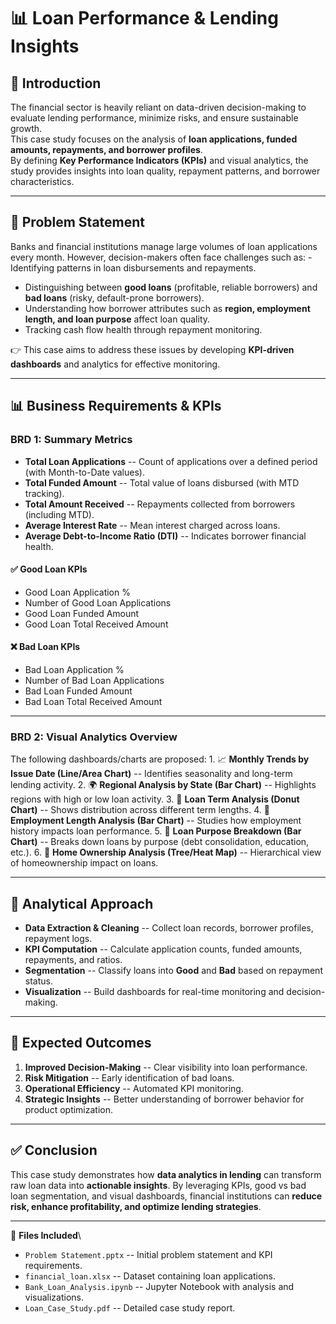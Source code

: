 # 📊 Loan Performance & Lending Insights

## 📌 Introduction

The financial sector is heavily reliant on data-driven decision-making
to evaluate lending performance, minimize risks, and ensure sustainable
growth.\
This case study focuses on the analysis of **loan applications, funded
amounts, repayments, and borrower profiles**.\
By defining **Key Performance Indicators (KPIs)** and visual analytics,
the study provides insights into loan quality, repayment patterns, and
borrower characteristics.

------------------------------------------------------------------------

## 🏦 Problem Statement

Banks and financial institutions manage large volumes of loan
applications every month.
However, decision-makers often face challenges such as: - Identifying
patterns in loan disbursements and repayments.
- Distinguishing between **good loans** (profitable, reliable borrowers)
and **bad loans** (risky, default-prone borrowers).
- Understanding how borrower attributes such as **region, employment
length, and loan purpose** affect loan quality.
- Tracking cash flow health through repayment monitoring.

👉 This case aims to address these issues by developing **KPI-driven
dashboards** and analytics for effective monitoring.

------------------------------------------------------------------------

## 📊 Business Requirements & KPIs

### **BRD 1: Summary Metrics**

-   **Total Loan Applications** -- Count of applications over a defined
    period (with Month-to-Date values).
-   **Total Funded Amount** -- Total value of loans disbursed (with MTD
    tracking).
-   **Total Amount Received** -- Repayments collected from borrowers
    (including MTD).
-   **Average Interest Rate** -- Mean interest charged across loans.
-   **Average Debt-to-Income Ratio (DTI)** -- Indicates borrower
    financial health.

#### ✅ Good Loan KPIs

-   Good Loan Application %
-   Number of Good Loan Applications
-   Good Loan Funded Amount
-   Good Loan Total Received Amount

#### ❌ Bad Loan KPIs

-   Bad Loan Application %
-   Number of Bad Loan Applications
-   Bad Loan Funded Amount
-   Bad Loan Total Received Amount

------------------------------------------------------------------------

### **BRD 2: Visual Analytics Overview**

The following dashboards/charts are proposed: 1. 📈 **Monthly Trends by
Issue Date (Line/Area Chart)** -- Identifies seasonality and long-term
lending activity.
2. 🌍 **Regional Analysis by State (Bar Chart)** -- Highlights regions
with high or low loan activity.
3. 🥧 **Loan Term Analysis (Donut Chart)** -- Shows distribution across
different term lengths.
4. 👔 **Employment Length Analysis (Bar Chart)** -- Studies how
employment history impacts loan performance.
5. 🎯 **Loan Purpose Breakdown (Bar Chart)** -- Breaks down loans by
purpose (debt consolidation, education, etc.).
6. 🏡 **Home Ownership Analysis (Tree/Heat Map)** -- Hierarchical view
of homeownership impact on loans.

------------------------------------------------------------------------

## 🔎 Analytical Approach

-   **Data Extraction & Cleaning** -- Collect loan records, borrower
    profiles, repayment logs.
-   **KPI Computation** -- Calculate application counts, funded amounts,
    repayments, and ratios.
-   **Segmentation** -- Classify loans into **Good** and **Bad** based
    on repayment status.
-   **Visualization** -- Build dashboards for real-time monitoring and
    decision-making.

------------------------------------------------------------------------

## 🎯 Expected Outcomes

1.  **Improved Decision-Making** -- Clear visibility into loan
    performance.
2.  **Risk Mitigation** -- Early identification of bad loans.
3.  **Operational Efficiency** -- Automated KPI monitoring.
4.  **Strategic Insights** -- Better understanding of borrower behavior
    for product optimization.

------------------------------------------------------------------------

## ✅ Conclusion

This case study demonstrates how **data analytics in lending** can
transform raw loan data into **actionable insights**.
By leveraging KPIs, good vs bad loan segmentation, and visual
dashboards, financial institutions can **reduce risk, enhance
profitability, and optimize lending strategies**.

------------------------------------------------------------------------

📂 **Files Included**\
- `Problem Statement.pptx` -- Initial problem statement and KPI
requirements.
- `financial_loan.xlsx` -- Dataset containing loan applications.
- `Bank_Loan_Analysis.ipynb` -- Jupyter Notebook with analysis and
visualizations.
- `Loan_Case_Study.pdf` -- Detailed case study report.
